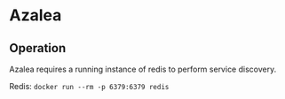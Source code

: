 # Azalea

## Operation
Azalea requires a running instance of redis to perform service discovery.

Redis: `docker run --rm -p 6379:6379 redis`
